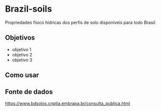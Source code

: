 # Brazil-soils

Propriedades físico hídricas dos perfis de solo disponíveis para todo Brasil.

## Objetivos

-   objetivo 1
-   objetivo 2
-   objetivo 3

## Como usar

## Fonte de dados
https://www.bdsolos.cnptia.embrapa.br/consulta_publica.html